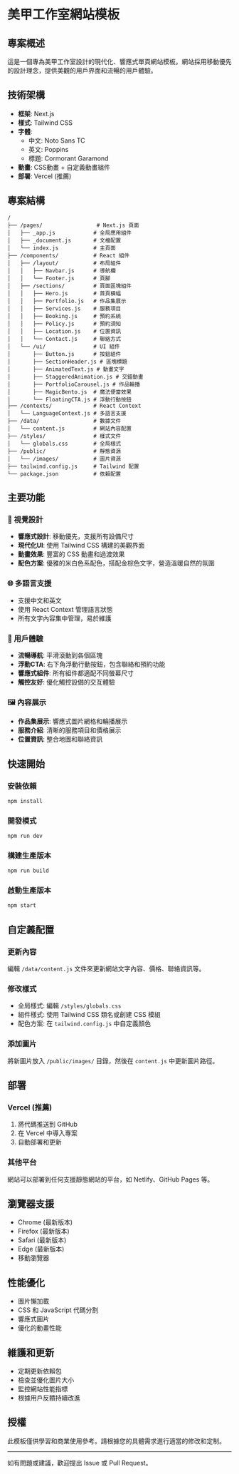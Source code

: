 # 美甲工作室網站模板

## 專案概述

這是一個專為美甲工作室設計的現代化、響應式單頁網站模板。網站採用移動優先的設計理念，提供美觀的用戶界面和流暢的用戶體驗。

## 技術架構

- **框架**: Next.js
- **樣式**: Tailwind CSS
- **字體**: 
  - 中文: Noto Sans TC
  - 英文: Poppins
  - 標題: Cormorant Garamond
- **動畫**: CSS動畫 + 自定義動畫組件
- **部署**: Vercel (推薦)

## 專案結構

```
/
├── /pages/                 # Next.js 頁面
│   ├── _app.js            # 全局應用組件
│   ├── _document.js       # 文檔配置
│   └── index.js           # 主頁面
├── /components/           # React 組件
│   ├── /layout/           # 布局組件
│   │   ├── Navbar.js      # 導航欄
│   │   └── Footer.js      # 頁腳
│   ├── /sections/         # 頁面區塊組件
│   │   ├── Hero.js        # 首頁橫幅
│   │   ├── Portfolio.js   # 作品集展示
│   │   ├── Services.js    # 服務項目
│   │   ├── Booking.js     # 預約系統
│   │   ├── Policy.js      # 預約須知
│   │   ├── Location.js    # 位置資訊
│   │   └── Contact.js     # 聯絡方式
│   └── /ui/               # UI 組件
│       ├── Button.js      # 按鈕組件
│       ├── SectionHeader.js # 區塊標題
│       ├── AnimatedText.js # 動畫文字
│       ├── StaggeredAnimation.js # 交錯動畫
│       ├── PortfolioCarousel.js # 作品輪播
│       ├── MagicBento.js  # 魔法便當效果
│       └── FloatingCTA.js # 浮動行動按鈕
├── /contexts/             # React Context
│   └── LanguageContext.js # 多語言支援
├── /data/                 # 數據文件
│   └── content.js         # 網站內容配置
├── /styles/               # 樣式文件
│   └── globals.css        # 全局樣式
├── /public/               # 靜態資源
│   └── /images/           # 圖片資源
├── tailwind.config.js     # Tailwind 配置
└── package.json           # 依賴配置
```

## 主要功能

### 🎨 視覺設計
- **響應式設計**: 移動優先，支援所有設備尺寸
- **現代化UI**: 使用 Tailwind CSS 構建的美觀界面
- **動畫效果**: 豐富的 CSS 動畫和過渡效果
- **配色方案**: 優雅的米白色系配色，搭配金棕色文字，營造溫暖自然的氛圍

### 🌐 多語言支援
- 支援中文和英文
- 使用 React Context 管理語言狀態
- 所有文字內容集中管理，易於維護

### 📱 用戶體驗
- **流暢導航**: 平滑滾動到各個區塊
- **浮動CTA**: 右下角浮動行動按鈕，包含聯絡和預約功能
- **響應式組件**: 所有組件都適配不同螢幕尺寸
- **觸控友好**: 優化觸控設備的交互體驗

### 🖼️ 內容展示
- **作品集展示**: 響應式圖片網格和輪播展示
- **服務介紹**: 清晰的服務項目和價格展示
- **位置資訊**: 整合地圖和聯絡資訊

## 快速開始

### 安裝依賴
```bash
npm install
```

### 開發模式
```bash
npm run dev
```

### 構建生產版本
```bash
npm run build
```

### 啟動生產版本
```bash
npm start
```

## 自定義配置

### 更新內容
編輯 `/data/content.js` 文件來更新網站文字內容、價格、聯絡資訊等。

### 修改樣式
- 全局樣式: 編輯 `/styles/globals.css`
- 組件樣式: 使用 Tailwind CSS 類名或創建 CSS 模組
- 配色方案: 在 `tailwind.config.js` 中自定義顏色

### 添加圖片
將新圖片放入 `/public/images/` 目錄，然後在 `content.js` 中更新圖片路徑。

## 部署

### Vercel (推薦)
1. 將代碼推送到 GitHub
2. 在 Vercel 中導入專案
3. 自動部署和更新

### 其他平台
網站可以部署到任何支援靜態網站的平台，如 Netlify、GitHub Pages 等。

## 瀏覽器支援

- Chrome (最新版本)
- Firefox (最新版本)
- Safari (最新版本)
- Edge (最新版本)
- 移動瀏覽器

## 性能優化

- 圖片懶加載
- CSS 和 JavaScript 代碼分割
- 響應式圖片
- 優化的動畫性能

## 維護和更新

- 定期更新依賴包
- 檢查並優化圖片大小
- 監控網站性能指標
- 根據用戶反饋持續改進

## 授權

此模板僅供學習和商業使用參考。請根據您的具體需求進行適當的修改和定制。

---

如有問題或建議，歡迎提出 Issue 或 Pull Request。
